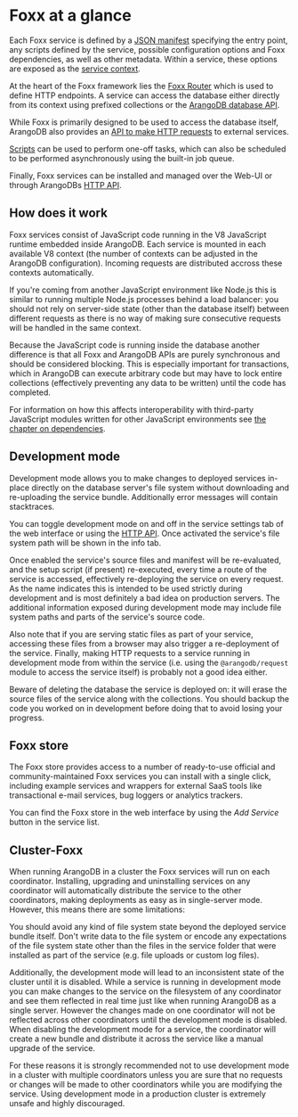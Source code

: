 Foxx at a glance
================

Each Foxx service is defined by a [JSON manifest](Manifest.md) specifying the entry point, any scripts defined by the service, possible configuration options and Foxx dependencies, as well as other metadata. Within a service, these options are exposed as the [service context](Context.md).

At the heart of the Foxx framework lies the [Foxx Router](Router/README.md) which is used to define HTTP endpoints. A service can access the database either directly from its context using prefixed collections or the [ArangoDB database API](Modules.md).

While Foxx is primarily designed to be used to access the database itself, ArangoDB also provides an [API to make HTTP requests](Modules.md) to external services.

[Scripts](Scripts.md) can be used to perform one-off tasks, which can also be scheduled to be performed asynchronously using the built-in job queue.

Finally, Foxx services can be installed and managed over the Web-UI or through
ArangoDBs [HTTP API](../../HTTP/Foxx/Management.html).

How does it work
----------------

Foxx services consist of JavaScript code running in the V8 JavaScript runtime embedded inside ArangoDB. Each service is mounted in each available V8 context (the number of contexts can be adjusted in the ArangoDB configuration). Incoming requests are distributed accross these contexts automatically.

If you're coming from another JavaScript environment like Node.js this is similar to running multiple Node.js processes behind a load balancer: you should not rely on server-side state (other than the database itself) between different requests as there is no way of making sure consecutive requests will be handled in the same context.

Because the JavaScript code is running inside the database another difference is that all Foxx and ArangoDB APIs are purely synchronous and should be considered blocking. This is especially important for transactions, which in ArangoDB can execute arbitrary code but may have to lock entire collections (effectively preventing any data to be written) until the code has completed.

For information on how this affects interoperability with third-party JavaScript modules written for other JavaScript environments see [the chapter on dependencies](./Dependencies.md).

Development mode
----------------

Development mode allows you to make changes to deployed services in-place directly on the database server's file system without downloading and re-uploading the service bundle. Additionally error messages will contain stacktraces.

You can toggle development mode on and off in the service settings tab of the web interface or using the [HTTP API](../../HTTP/Foxx/Miscellaneous.html). Once activated the service's file system path will be shown in the info tab.

<!-- TODO (Add link to relevant aardvark docs) -->

Once enabled the service's source files and manifest will be re-evaluated, and the setup script (if present) re-executed, every time a route of the service is accessed, effectively re-deploying the service on every request. As the name indicates this is intended to be used strictly during development and is most definitely a bad idea on production servers. The additional information exposed during development mode may include file system paths and parts of the service's source code.

Also note that if you are serving static files as part of your service, accessing these files from a browser may also trigger a re-deployment of the service. Finally, making HTTP requests to a service running in development mode from within the service (i.e. using the `@arangodb/request` module to access the service itself) is probably not a good idea either.

Beware of deleting the database the service is deployed on: it will erase the source files of the service along with the collections. You should backup the code you worked on in development before doing that to avoid losing your progress.

Foxx store
----------

The Foxx store provides access to a number of ready-to-use official and community-maintained Foxx services you can install with a single click, including example services and wrappers for external SaaS tools like transactional e-mail services, bug loggers or analytics trackers.

You can find the Foxx store in the web interface by using the *Add Service* button in the service list.

<!-- TODO (Add link to relevant aardvark docs) -->

Cluster-Foxx
------------

When running ArangoDB in a cluster the Foxx services will run on each coordinator. Installing, upgrading and uninstalling services on any coordinator will automatically distribute the service to the other coordinators, making deployments as easy as in single-server mode. However, this means there are some limitations:

You should avoid any kind of file system state beyond the deployed service bundle itself. Don't write data to the file system or encode any expectations of the file system state other than the files in the service folder that were installed as part of the service (e.g. file uploads or custom log files).

Additionally, the development mode will lead to an inconsistent state of the cluster until it is disabled. While a service is running in development mode you can make changes to the service on the filesystem of any coordinator and see them reflected in real time just like when running ArangoDB as a single server. However the changes made on one coordinator will not be reflected across other coordinators until the development mode is disabled. When disabling the development mode for a service, the coordinator will create a new bundle and distribute it across the service like a manual upgrade of the service.

For these reasons it is strongly recommended not to use development mode in a cluster with multiple coordinators unless you are sure that no requests or changes will be made to other coordinators while you are modifying the service. Using development mode in a production cluster is extremely unsafe and highly discouraged.
